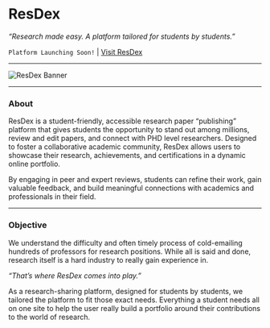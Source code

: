 # ResDex
*“Research made easy. A platform tailored for students by students.”*

`Platform Launching Soon!` | [Visit ResDex](https://resdex.vercel.app)
___

![ResDex Banner](https://github.com/user-attachments/assets/8a7f5869-7c6a-4e1d-a8a4-f40965d0191a)

___

### About
ResDex is a student-friendly, accessible research paper “publishing” platform that gives students the opportunity to stand out among millions, review and edit papers, and connect with PHD level researchers. Designed to foster a collaborative academic community, ResDex allows users to showcase their research, achievements, and certifications in a dynamic online portfolio. 

By engaging in peer and expert reviews, students can refine their work, gain valuable feedback, and build meaningful connections with academics and professionals in their field.

___

### Objective 
We understand the difficulty and often timely process of cold-emailing hundreds of professors for research positions. While all is said and done, research itself is a hard industry to really gain experience in. 

*“That’s where ResDex comes into play.”* 

 
As a research-sharing platform, designed for students by students, we tailored the platform to fit those exact needs. Everything a student needs all on one site to help the user really build a portfolio around their contributions to the world of research.
